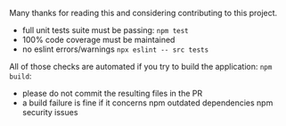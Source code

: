 Many thanks for reading this and considering contributing to this project.

- full unit tests suite must be passing: `npm test`
- 100% code coverage must be maintained
- no eslint errors/warnings `npx eslint -- src tests`

All of those checks are automated if you try to build the application: `npm build`:
- please do not commit the resulting files in the PR
- a build failure is fine if it concerns npm outdated dependencies npm security issues
